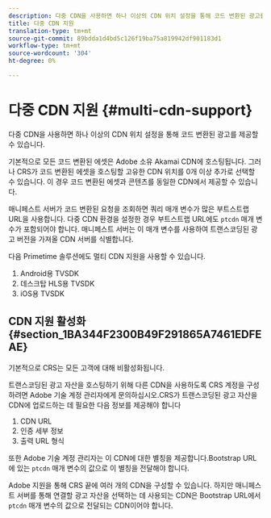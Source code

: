```yaml
---
description: 다중 CDN을 사용하면 하나 이상의 CDN 위치 설정을 통해 코드 변환된 광고를 제공할 수 있습니다.
title: 다중 CDN 지원
translation-type: tm+mt
source-git-commit: 89bdda1d4bd5c126f19ba75a819942df901183d1
workflow-type: tm+mt
source-wordcount: '304'
ht-degree: 0%

---
```



# 다중 CDN 지원 {#multi-cdn-support}

다중 CDN을 사용하면 하나 이상의 CDN 위치 설정을 통해 코드 변환된 광고를 제공할 수 있습니다.

기본적으로 모든 코드 변환된 에셋은 Adobe 소유 Akamai CDN에 호스팅됩니다. 그러나 CRS가 코드 변환된 에셋을 호스팅할 고유한 CDN 위치를 0개 이상 추가로 선택할 수 있습니다. 이 경우 코드 변환된 에셋과 콘텐츠를 동일한 CDN에서 제공할 수 있습니다.

매니페스트 서버가 코드 변환된 요청을 조회하면 쿼리 매개 변수가 많은 부트스트랩 URL을 사용합니다. 다중 CDN 환경을 설정한 경우 부트스트랩 URL에도 `ptcdn` 매개 변수가 포함되어야 합니다. 매니페스트 서버는 이 매개 변수를 사용하여 트랜스코딩된 광고 버전을 가져올 CDN 서버를 식별합니다.

다음 Primetime 솔루션에도 멀티 CDN 지원을 사용할 수 있습니다.

1. Android용 TVSDK
1. 데스크탑 HLS용 TVSDK
1. iOS용 TVSDK

## CDN 지원 활성화 {#section_1BA344F2300B49F291865A7461EDFEAE}

기본적으로 CRS는 모든 고객에 대해 비활성화됩니다.

트랜스코딩된 광고 자산을 호스팅하기 위해 다른 CDN을 사용하도록 CRS 계정을 구성하려면 Adobe 기술 계정 관리자에게 문의하십시오.CRS가 트랜스코딩된 광고 자산을 CDN에 업로드하는 데 필요한 다음 정보를 제공해야 합니다

1. CDN URL
1. 인증 세부 정보
1. 출력 URL 형식

또한 Adobe 기술 계정 관리자는 이 CDN에 대한 별칭을 제공합니다.Bootstrap URL에 있는 `ptcdn` 매개 변수의 값으로 이 별칭을 전달해야 합니다.

Adobe 지원을 통해 CRS 끝에 여러 개의 CDN을 구성할 수 있습니다. 하지만 매니페스트 서버를 통해 연결할 광고 자산을 선택하는 데 사용되는 CDN은 Bootstrap URL에서 `ptcdn` 매개 변수의 값으로 전달되는 CDN이어야 합니다.
